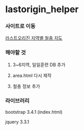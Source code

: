 # lastorigin_helper

### 사이트로 이동

<a href="https://lastoriginmap.github.io/" target="_newtab">라스트오리진 지역별 철충 지도</a>

### 해야할 것

1. 3~6지역, 일일훈련 DB 추가

2. area.html 다시 제작

3. 철충 정보 추가

### 라이브러리

bootstrap 3.4.1 (index.html)

jquery 3.3.1